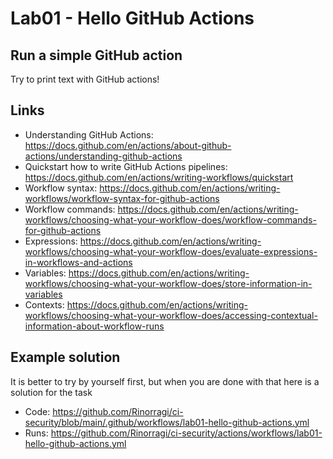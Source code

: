 # Lab01 - Hello GitHub Actions

## Run a simple GitHub action

Try to print text with GitHub actions!

## Links

- Understanding GitHub Actions: <https://docs.github.com/en/actions/about-github-actions/understanding-github-actions>
- Quickstart how to write GitHub Actions pipelines: <https://docs.github.com/en/actions/writing-workflows/quickstart>
- Workflow syntax: <https://docs.github.com/en/actions/writing-workflows/workflow-syntax-for-github-actions>
- Workflow commands: <https://docs.github.com/en/actions/writing-workflows/choosing-what-your-workflow-does/workflow-commands-for-github-actions>
- Expressions: <https://docs.github.com/en/actions/writing-workflows/choosing-what-your-workflow-does/evaluate-expressions-in-workflows-and-actions>
- Variables: <https://docs.github.com/en/actions/writing-workflows/choosing-what-your-workflow-does/store-information-in-variables>
- Contexts: <https://docs.github.com/en/actions/writing-workflows/choosing-what-your-workflow-does/accessing-contextual-information-about-workflow-runs>

## Example solution

It is better to try by yourself first, but when you are done with that here is a solution for the task

- Code: <https://github.com/Rinorragi/ci-security/blob/main/.github/workflows/lab01-hello-github-actions.yml>
- Runs: <https://github.com/Rinorragi/ci-security/actions/workflows/lab01-hello-github-actions.yml>

